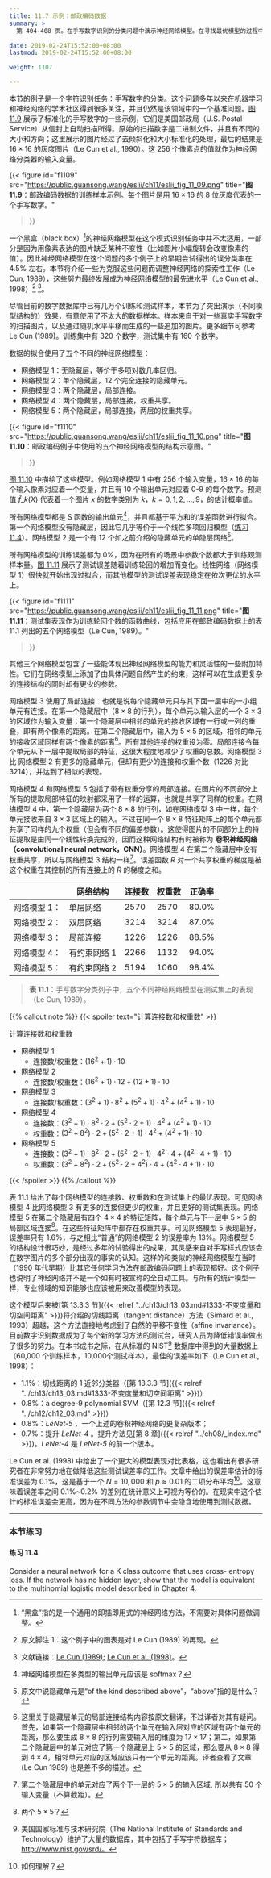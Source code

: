 ```yaml
---
title: 11.7 示例：邮政编码数据
summary: >
  第 404-408 页。在手写数字识别的分类问题中演示神经网络模型。在寻找最优模型的过程中，一个方向是扩大备选模型的范围，也就是让模型可以模拟出更复杂的函数结构；另一个方向是根据具体的常识缩小搜寻的范围，比如对模型的系数后结构加以限制。译者在本节有较多不理解之处，待回溯。

date: 2019-02-24T15:52:00+08:00
lastmod: 2019-02-24T15:52:00+08:00

weight: 1107

---
```


本节的例子是一个字符识别任务：手写数字的分类。这个问题多年以来在机器学习和神经网络的学术社区得到很多关注，并且仍然是该领域中的一个基准问题。[图 11.9](#figure-f1109) 展示了标准化的手写数字的一些示例，它们是美国邮政局（U.S. Postal Service）从信封上自动扫描所得。原始的扫描数字是二进制文件，并且有不同的大小和方向；这里展示的图片经过了去倾斜化和大小标准化的处理，最后的结果是 $16\times16$ 的灰度图片（Le Cun et al., 1990）。这 256 个像素点的值就作为神经网络分类器的输入变量。

{{< figure
  id="f1109"
  src="https://public.guansong.wang/eslii/ch11/eslii_fig_11_09.png"
  title="**图 11.9**：邮政编码数据的训练样本示例。每个图片是用 $16\times 16$ 的 8 位灰度代表的一个手写数字。"
>}}

一个黑盒（black box）[^10]的神经网络模型在这个模式识别任务中并不太适用，一部分是因为用像素表达的图片缺乏某种不变性（比如图片小幅旋转会改变像素的值）。因此神经网络模型在这个问题的多个例子上的早期尝试得出的误分类率在 4.5% 左右。本节将介绍一些为克服这些问题而调整神经网络的探索性工作（Le Cun, 1989），这些努力最终发展成为神经网络模型的最先进水平（Le Cun et al., 1998）[^1] [^2]。

尽管目前的数字数据库中已有几万个训练和测试样本，本节为了突出演示（不同模型结构的）效果，有意使用了不太大的数据样本。样本来自于对一些真实手写数字的扫描图片，以及通过随机水平平移而生成的一些追加的图片。更多细节可参考 Le Cun (1989)。训练集中有 320 个数字，测试集中有 160 个数字。

数据的拟合使用了五个不同的神经网络模型：

- 网络模型 1：无隐藏层，等价于多项对数几率回归。
- 网络模型 2：单个隐藏层，12 个完全连接的隐藏单元。
- 网络模型 3：两个隐藏层，局部连接。
- 网络模型 4：两个隐藏层，局部连接，权重共享。
- 网络模型 5：两个隐藏层，局部连接，两层的权重共享。

{{< figure
  id="f1110"
  src="https://public.guansong.wang/eslii/ch11/eslii_fig_11_10.png"
  title="**图 11.10**：邮政编码例子中使用的五个神经网络模型的结构示意图。"
>}}

[图 11.10](#figure-f1110) 中描绘了这些模型。例如网络模型 1 中有 256 个输入变量，$16\times16$ 的每个输入像素对应着一个变量，并且有 10 个输出单元对应着 0-9 的每个数字。预测值 $\hat{f}\_k(X)$ 代表着一个图片 $x$ 的数字类别为 $k$，$k=0,1,2,\dots,9$，的估计概率值。

所有网络模型都是 S 函数的输出单元[^3]，并且都基于平方和的误差函数进行拟合。第一个网络模型没有隐藏层，因此它几乎等价于一个线性多项回归模型（[练习 11.4](#练习-114)）。网络模型 2 是一个有 12 个如之前介绍的隐藏单元的单隐层网络[^4]。

所有网络模型的训练误差都为 0%，因为在所有的场景中参数个数都大于训练观测样本量。[图 11.11](#figure-f1111) 展示了测试误差随着训练轮回的增加而变化。线性网络（网络模型 1）很快就开始出现过拟合，而其他模型的测试误差表现稳定在依次更优的水平上。

{{< figure
  id="f1111"
  src="https://public.guansong.wang/eslii/ch11/eslii_fig_11_11.png"
  title="**图 11.11**：测试集表现作为训练轮回个数的函数曲线，包括应用在邮政编码数据上的表 11.1 列出的五个网络模型（Le Cun, 1989）。"
>}}

其他三个网络模型包含了一些能体现出神经网络模型的能力和灵活性的一些附加特性。它们在网络模型上添加了由具体问题自然产生的约束，这样可以在生成更复杂的连接结构的同时却有更少的参数。

网络模型 3 使用了局部连接：也就是说每个隐藏单元只与其下面一层中的一小组单元有连接。在第一个隐藏层中（$8\times8$ 的行列），每个单元以输入层的一个 $3\times3$ 的区域作为输入变量；第一个隐藏层中相邻的单元的接收区域有一行或一列的重叠，即有两个像素的距离。在第二个隐藏层中，输入为 $5\times5$ 的区域，相邻的单元的接收区域同样有两个像素的距离[^5]。所有其他连接的权重设为零。局部连接令每个单元从下一层中提取局部的特征，这很大程度地减少了权重的总数。网络模型 3 比 网络模型 2 有更多的隐藏单元，但却有更少的连接和权重个数（1226 对比 3214），并达到了相似的表现。

网络模型 4 和网络模型 5 包括了带有权重分享的局部连接。在图片的不同部分上所有的提取局部特征的映射都采用了一样的运算，也就是共享了同样的权重。在网络模型 4 中，第一个隐藏层为两个 $8\times8$ 的行列，如在网络模型 3 中一样，每个单元接收来自 $3\times3$ 区域上的输入。不过在同一个 $8\times8$ 特征矩阵上的每个单元都共享了同样的九个权重（但会有不同的偏差参数）。这使得图片的不同部分上的特征提取是由同一个线性转换完成的，因而这种网络结构有时被称为 **卷积神经网络（convolutional neural network，CNN）**。网络模型 4 在第二个隐藏层中没有权重共享，所以与网络模型 3 结构一样[^6]。误差函数 $R$ 对一个共享权重的梯度是被这个权重在其控制的所有连接上的 $R$ 的梯度之和。

|            | 网络结构     | 连接数 | 权重数 | 正确率 |
|------------|-------------|------|--------|-------|
| 网络模型 1： | 单层网络     | 2570 | 2570   | 80.0% |
| 网络模型 2： | 双层网络     | 3214 | 3214   | 87.0% |
| 网络模型 3： | 局部连接     | 1226 | 1226   | 88.5% |
| 网络模型 4： | 有约束网络 1 | 2266 | 1132   | 94.0% |
| 网络模型 5： | 有约束网络 2 | 5194 | 1060   | 98.4% |

> **表 11.1**：手写数字分类列子中，五个不同神经网络模型在测试集上的表现（Le Cun, 1989）。

{{% callout note %}}
{{< spoiler text="计算连接数和权重数" >}}

计算连接数和权重数

- 网络模型 1
  - 连接数/权重数：$(16^2+1)\cdot10$
- 网络模型 2
  - 连接数/权重数：$(16^2+1)\cdot12+(12+1)\cdot10$
- 网络模型 3
  - 连接数/权重数：$(3^2+1)\cdot8^2+(5^2+1)\cdot4^2+(4^2+1)\cdot10$
- 网络模型 4
  - 连接数：$(3^2+1)\cdot8^2\cdot2+(5^2\cdot2+1)\cdot4^2+(4^2+1)\cdot10$
  - 权重数：$(3^2+8^2)\cdot2+(5^2\cdot2+1)\cdot4^2+(4^2+1)\cdot10$
- 网络模型 5
  - 连接数：$(3^2+1)\cdot8^2\cdot2+(5^2\cdot2+1)\cdot4^2\cdot4+(4^2\cdot4+1)\cdot10$
  - 权重数：$(3^2+8^2)\cdot2+(5^2\cdot2+4^2)\cdot4+(4^2\cdot4+1)\cdot10$

{{< /spoiler >}}
{{% /callout %}}


表 11.1 给出了每个网络模型的连接数、权重数和在测试集上的最优表现。可见网络模型 4 比网络模型 3 有更多的连接但更少的权重，并且更好的测试集表现。网络模型 5 在第二个隐藏层有四个 $4\times4$ 的特征矩阵，每个单元与下一层中 $5\times5$ 的局部区域连接[^7]。在这些特征矩阵中都存在权重共享。可见网络模型 5 表现最好，误差率只有 1.6%，与之相比“普通”的网络模型 2 的误差率为 13%。网络模型 5 的结构设计很巧妙，是经过多年的试验得出的成果，其灵感来自对手写样式应该会在数字图片的多个部分出现的事实的认知。这样的和类似的神经网络模型在当时（1990 年代早期）比其它任何学习方法在邮政编码问题上的表现都好。这个例子也说明了神经网络并不是一个如有时被宣称的全自动工具。与所有的统计模型一样，专业领域的知识能够也应该被用来改善模型的表现。

这个模型后来被[第 13.3.3 节]({{< relref "../ch13/ch13_03.md#1333-不变度量和切空间距离" >}})将介绍的切线距离（tangent distance）方法（Simard et al., 1993）超越，这个方法直接地考虑到了自然的平移不变性（affine invariance）。目前数字识别数据成为了每个新的学习方法的测试台，研究人员为降低错误率做出了很多的努力。在本书成书之际，在从标准的 NIST[^8] 数据库中得到的大量数据上（60,000 个训练样本，10,000个测试样本），最佳的误差率如下（Le Cun et al., 1998）：

- $1.1\%$：切线距离的 1 近邻分类器（[第 13.3.3 节]({{< relref "../ch13/ch13_03.md#1333-不变度量和切空间距离" >}})）
- $0.8\%$：a degree-9 polynomial SVM（[第 12.3 节]({{< relref "../ch12/ch12_03.md" >}})）
- $0.8\%$：*LeNet-5* ，一个上述的卷积神经网络的更复杂版本；
- $0.7\%$：提升 *LeNet-4* 。提升方法见[第 8 章]({{< relref "../ch08/_index.md" >}})。*LeNet-4* 是 *LeNet-5* 的前一个版本。

Le Cun et al. (1998) 中给出了一个更大的模型表现对比表格，这也看出有很多研究者在非常努力地在做降低这些测试误差率的工作。文章中给出的误差率估计的标准误差为 0.1%，这是基于一个 $N=10,000$ 和 $p\approx0.01$ 的二项分布平均[^9]。这意味着误差率之间 0.1%~0.2% 的差别在统计意义上可视为等价的。在现实中这个估计的标准误差会更高，因为在不同方法的参数调节中会隐含地使用到测试数据。

----------

### 本节练习

#### 练习 11.4

Consider a neural network for a K class outcome that uses cross-
entropy loss. If the network has no hidden layer, show that the model is
equivalent to the multinomial logistic model described in Chapter 4.

[^1]: 原文脚注 1：这个例子中的图表是对 Le Cun (1989) 的再现。
[^2]: 文献链接：[Le Cun (1989)](http://yann.lecun.com/exdb/publis/pdf/lecun-89.pdf); [Le Cun et al. (1998)](http://yann.lecun.com/exdb/publis/pdf/lecun-98.pdf)。
[^3]: 神经网络模型在多类型的输出单元应该是 softmax？
[^4]: 原文中说隐藏单元是“of the kind described above”，“above”指的是什么？
[^5]: 这里关于隐藏层单元的局部连接结构内容按原文翻译，不过译者对其有疑问。首先，如果第一个隐藏层中相邻的两个单元在输入层对应的区域有两个单元的距离，那么要生成 $8 \times 8$ 的行列需要输入层的维度为 $17 \times 17$；第二，如果第二个隐藏层中的单元对应了第一个隐藏层上 $5 \times 5$ 的区域，那么要从 $8 \times 8$ 得到 $4 \times 4$，相邻单元对应的区域应该只有一个单元的距离。译者查看了文章 (Le Cun 1989) 也是差不多的描述。
[^6]: 第二个隐藏层中的单元对应了两个下一层的 $5 \times 5$ 的输入区域, 所以共有 50 个输入变量（不算截距）。
[^7]: 两个 $5 \times 5$？
[^8]: 美国国家标准与技术研究院（The National Institute of Standards and Technology）维护了大量的数据库，其中包括了手写字符数据库；http://www.nist.gov/srd/。
[^9]: 如何理解？
[^10]: “黑盒”指的是一个通用的即插即用式的神经网络方法，不需要对具体问题做调整。